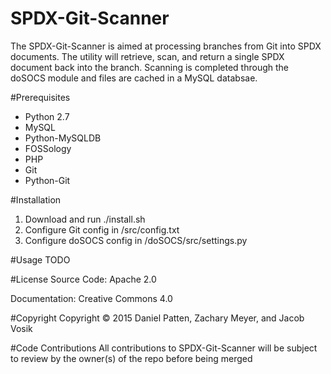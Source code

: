 # SPDX-Git-Scanner
The SPDX-Git-Scanner is aimed at processing branches from Git into SPDX documents. The utility will retrieve, scan, and return a single SPDX document back into the branch. Scanning is completed through the doSOCS module and files are cached in a MySQL databsae.

#Prerequisites
* Python 2.7
* MySQL
* Python-MySQLDB
* FOSSology
* PHP
* Git
* Python-Git

#Installation
1. Download and run ./install.sh
4. Configure Git config in /src/config.txt
5. Configure doSOCS config in /doSOCS/src/settings.py

#Usage
TODO

#License
Source Code: Apache 2.0

Documentation: Creative Commons 4.0

#Copyright
Copyright © 2015 Daniel Patten, Zachary Meyer, and Jacob Vosik

#Code Contributions
All contributions to SPDX-Git-Scanner will be subject to review by the owner(s) of the repo before being merged
